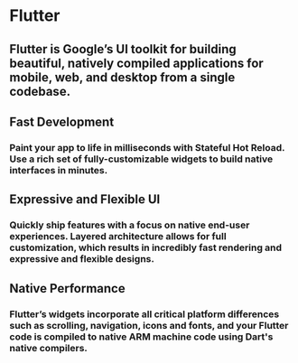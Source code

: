 # Flutter

## Flutter is Google’s UI toolkit for building beautiful, natively compiled applications for mobile, web, and desktop from a single codebase.

## Fast Development
### Paint your app to life in milliseconds with Stateful Hot Reload. Use a rich set of fully-customizable widgets to build native interfaces in minutes.

## Expressive and Flexible UI
### Quickly ship features with a focus on native end-user experiences. Layered architecture allows for full customization, which results in incredibly fast rendering and expressive and flexible designs.

## Native Performance
### Flutter’s widgets incorporate all critical platform differences such as scrolling, navigation, icons and fonts, and your Flutter code is compiled to native ARM machine code using Dart's native compilers.
